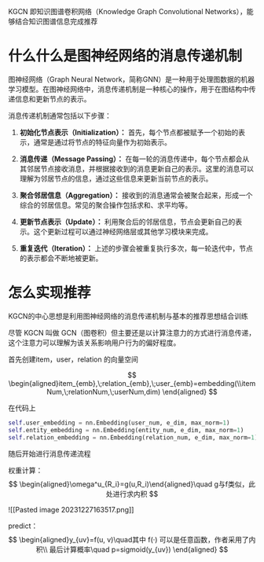 
KGCN 即知识图谱卷积网络（Knowledge Graph Convolutional Networks），能够结合知识图谱信息完成推荐

# 什么什么是图神经网络的消息传递机制
图神经网络（Graph Neural Network，简称GNN）是一种用于处理图数据的机器学习模型。在图神经网络中，消息传递机制是一种核心的操作，用于在图结构中传递信息和更新节点的表示。

消息传递机制通常包括以下步骤：

1. **初始化节点表示（Initialization）：** 首先，每个节点都被赋予一个初始的表示，通常是通过将节点的特征向量作为初始表示。
    
2. **消息传递（Message Passing）：** 在每一轮的消息传递中，每个节点都会从其邻居节点接收消息，并根据接收到的消息更新自己的表示。这里的消息可以理解为邻居节点的信息，通过这些信息来更新当前节点的表示。
    
3. **聚合邻居信息（Aggregation）：** 接收到的消息通常会被聚合起来，形成一个综合的邻居信息。常见的聚合操作包括求和、求平均等。
    
4. **更新节点表示（Update）：** 利用聚合后的邻居信息，节点会更新自己的表示。这个更新过程可以通过神经网络层或其他学习模块来完成。
    
5. **重复迭代（Iteration）：** 上述的步骤会被重复执行多次，每一轮迭代中，节点的表示都会不断地被更新。

# 怎么实现推荐
KGCN的中心思想是利用图神经网络的消息传递机制与基本的推荐思想结合训练

尽管 KGCN 叫做 GCN（图卷积）但主要还是以计算注意力的方式进行消息传递，这个注意力可以理解为该关系影响用户行为的偏好程度。

首先创建item，user，relation 的向量空间

$$
\begin{aligned}item_{emb},\;relation_{emb},\;user_{emb}=embedding(\\itemNum,\;relationNum,\;userNum,dim)
\end{aligned}
$$

在代码上
````python
self.user_embedding = nn.Embedding(user_num, e_dim, max_norm=1)  
self.entity_embedding = nn.Embedding(entity_num, e_dim, max_norm=1)  
self.relation_embedding = nn.Embedding(relation_num, e_dim, max_norm=1)
````

随后开始进行消息传递流程

权重计算：
$$
\begin{aligned}\omega^u_{R_i}=g(u,R_i)\end{aligned}\quad g与f类似，此处进行求内积
$$


![[Pasted image 20231227163517.png]]


predict：
$$
\begin{aligned}y_{uv}=f(u, v)\quad其中 f(·) 可以是任意函数，作者采用了内积\\
最后计算概率\quad p=sigmoid(y_{uv})
\end{aligned}
$$


